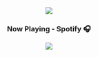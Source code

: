 <div align=center >
<img src="https://readme-typing-svg.herokuapp.com?font=Pacifico&size=25&color=AA1F06&center=true&lines=Hey+👋%2C+I'm+Kenneth+Mathari.;Android+Engineer;.....and+a+pull+request+connoisseur."
/>

 ### Now Playing - Spotify 🎧
<p>
 <a href="https://spotify-github-profile.vercel.app/api/view.svg?uid=313njpkumfthjwhi3oveaxfkqlby&redirect=true">
   <img src="https://spotify-github-profile.vercel.app/api/view.svg?uid=313njpkumfthjwhi3oveaxfkqlby&cover_image=true&theme=novatorem&bar_color=53b14f&bar_color_cover=false"/>
 </a>
 </p>
  </div>

